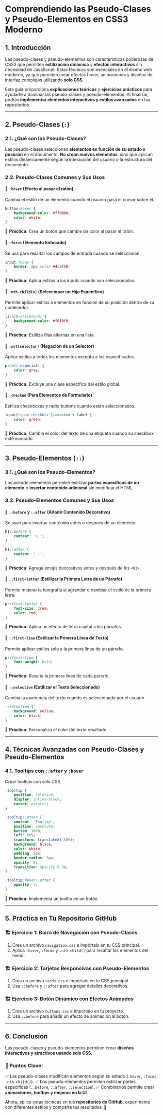 # **Comprendiendo las Pseudo-Clases y Pseudo-Elementos en CSS3 Moderno**

## **1. Introducción**

Las pseudo-clases y pseudo-elementos son características poderosas de CSS3 que permiten **estilización dinámica** y **efectos interactivos** sin necesidad de JavaScript. Estas técnicas son esenciales en el diseño web moderno, ya que permiten crear efectos hover, animaciones y diseños de interfaz complejos utilizando **solo CSS**.

Esta guía proporciona **explicaciones teóricas** y **ejercicios prácticos** para ayudarte a dominar las pseudo-clases y pseudo-elementos. Al finalizar, podrás **implementar elementos interactivos y estilos avanzados** en tus repositorios.

---

## **2. Pseudo-Clases (`:`)**

### **2.1. ¿Qué son las Pseudo-Clases?**

Las pseudo-clases seleccionan **elementos en función de su estado o posición** en el documento. **No crean nuevos elementos**, sino que aplican estilos dinámicamente según la interacción del usuario o la estructura del documento.

### **2.2. Pseudo-Clases Comunes y Sus Usos**

#### 🔹 **`:hover` (Efecto al pasar el ratón)**

Cambia el estilo de un elemento cuando el usuario pasa el cursor sobre él.

```css
button:hover {
	background-color: #ff9800;
	color: white;
}
```

📌 **Práctica:** Crea un botón que cambie de color al pasar el ratón.

#### 🔹 **`:focus` (Elemento Enfocado)**

Se usa para resaltar los campos de entrada cuando se seleccionan.

```css
input:focus {
	border: 2px solid #4caf50;
}
```

📌 **Práctica:** Aplica estilos a los inputs cuando son seleccionados.

#### 🔹 **`:nth-child(n)` (Seleccionar un Hijo Específico)**

Permite aplicar estilos a elementos en función de su posición dentro de su contenedor.

```css
li:nth-child(odd) {
	background-color: #f0f0f0;
}
```

📌 **Práctica:** Estiliza filas alternas en una lista.

#### 🔹 **`:not(selector)` (Negación de un Selector)**

Aplica estilos a todos los elementos excepto a los especificados.

```css
p:not(.especial) {
	color: gray;
}
```

📌 **Práctica:** Excluye una clase específica del estilo global.

#### 🔹 **`:checked` (Para Elementos de Formulario)**

Estiliza checkboxes y radio buttons cuando están seleccionados.

```css
input[type='checkbox']:checked + label {
	color: green;
}
```

📌 **Práctica:** Cambia el color del texto de una etiqueta cuando su checkbox esté marcado.

---

## **3. Pseudo-Elementos (`::`)**

### **3.1. ¿Qué son los Pseudo-Elementos?**

Los pseudo-elementos permiten estilizar **partes específicas de un elemento** o **insertar contenido adicional** sin modificar el HTML.

### **3.2. Pseudo-Elementos Comunes y Sus Usos**

#### 🔹 **`::before` y `::after` (Añadir Contenido Decorativo)**

Se usan para insertar contenido antes o después de un elemento.

```css
h1::before {
	content: '🔥 ';
}

h1::after {
	content: ' ✨';
}
```

📌 **Práctica:** Agrega emojis decorativos antes y después de los `<h1>`.

#### 🔹 **`::first-letter` (Estilizar la Primera Letra de un Párrafo)**

Permite mejorar la tipografía al agrandar o cambiar el estilo de la primera letra.

```css
p::first-letter {
	font-size: 2rem;
	color: red;
}
```

📌 **Práctica:** Aplica un efecto de letra capital a los párrafos.

#### 🔹 **`::first-line` (Estilizar la Primera Línea de Texto)**

Permite aplicar estilos solo a la primera línea de un párrafo.

```css
p::first-line {
	font-weight: bold;
}
```

📌 **Práctica:** Resalta la primera línea de cada párrafo.

#### 🔹 **`::selection` (Estilizar el Texto Seleccionado)**

Cambia la apariencia del texto cuando es seleccionado por el usuario.

```css
::selection {
	background: yellow;
	color: black;
}
```

📌 **Práctica:** Personaliza el color del texto resaltado.

---

## **4. Técnicas Avanzadas con Pseudo-Clases y Pseudo-Elementos**

### **4.1. Tooltips con `::after` y `:hover`**

Crear tooltips con solo CSS.

```css
.tooltip {
	position: relative;
	display: inline-block;
	cursor: pointer;
}

.tooltip::after {
	content: 'Tooltip';
	position: absolute;
	bottom: 100%;
	left: 50%;
	transform: translateX(-50%);
	background: black;
	color: white;
	padding: 5px;
	border-radius: 5px;
	opacity: 0;
	transition: opacity 0.3s;
}

.tooltip:hover::after {
	opacity: 1;
}
```

📌 **Práctica:** Implementa un tooltip en un botón.

---

## **5. Práctica en Tu Repositorio GitHub**

### 🏗 **Ejercicio 1: Barra de Navegación con Pseudo-Clases**

1. Crea un archivo `navigation.css` e impórtalo en tu CSS principal.
2. Aplica `:hover`, `:focus` y `:nth-child()` para resaltar los elementos del menú.

### 🏗 **Ejercicio 2: Tarjetas Responsivas con Pseudo-Elementos**

1. Crea un archivo `cards.css` e impórtalo en tu CSS principal.
2. Usa `::before` y `::after` para agregar detalles decorativos.

### 🏗 **Ejercicio 3: Botón Dinámico con Efectos Animados**

1. Crea un archivo `buttons.css` e impórtalo en tu proyecto.
2. Usa `::before` para añadir un efecto de animación al botón.

---

## **6. Conclusión**

Las pseudo-clases y pseudo-elementos permiten crear **diseños interactivos y atractivos usando solo CSS**.

### **🔹 Puntos Clave:**

✅ Las pseudo-clases modifican elementos según su estado (`:hover`, `:focus`, `:nth-child()`).
✅ Los pseudo-elementos permiten estilizar partes específicas (`::before`, `::after`, `::selection`).
✅ Combinarlos permite crear **animaciones, tooltips y mejoras en la UI**.

Ahora, aplica estas técnicas en tus **repositorios de GitHub**, experimenta con diferentes estilos y comparte tus resultados. 🚀
